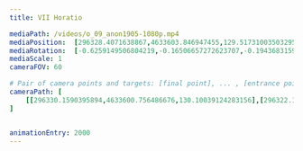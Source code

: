```yaml
---
title: VII Horatio

mediaPath: /videos/o_09_anon1905-1080p.mp4
mediaPosition:  [296328.4071638867,4633603.846947455,129.51731003503295]
mediaRotation:  [-0.6259149506804219,-0.16506657272623707,-0.19436831597560006,-0.7370240558000453]
mediaScale: 1
cameraFOV: 60

# Pair of camera points and targets: [final point], ... , [entrance point]
cameraPath: [
    [[296330.1590395894,4633600.756486676,130.10039124283156],[296322.1296092855,4633614.921098581,127.42793570708798]]
]


animationEntry: 2000
---
```

